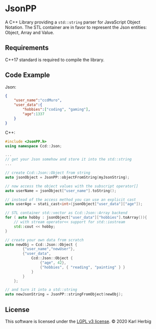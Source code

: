 JsonPP
======


A C++ Library providing a `std::string` parser for JavaScript Object Notation. The STL container are in favor to represent the Json entities: Object, Array and Value.

Requirements
------------
C++17 standard is required to compile the library.

Code Example
------------

Json:
```json
{
	"user_name":"ccdMuro",
	"user_data":{
		"hobbies":["coding", "gaming"],
		"age":1337
	}
}
```

C++:
```cpp
#include <JsonPP.h>
using namespace Ccd::Json;

...
// get your Json somehow and store it into the std::string
...

// create Ccd::Json::Object from string
auto jsonObject = JsonPP::objectFromString(myJsonString);

// now access the object values with the subscript operator[]
auto userName = jsonObject["user_name"].toString();

// instead of the access method you can use an explicit cast
auto userAge = stati_cast<int>(jsonObject["user_data"]["age"]);

// STL container std::vector as Ccd::Json::Array backend 
for ( auto hobby : jsonObject["user_data"]["hobbies"].toArray()){
	// with stream operator<< support for std::iostream
	std::cout << hobby;
}

// create your own data from scratch
auto newObj = Ccd::Json::Object {
		{"user_name","newUser"},
		{"user_data", 
			Ccd::Json::Object {
				{"age", 42},
				{"hobbies", { "reading", "painting" } }
			}
		}
	};

// and turn it into a std::string
auto newJsonString = JsonPP::stringFromObject(newObj);

```

License
-------

This software is licensed under the [LGPL v3 license][lgpl].
© 2020 Karl Herbig

[lgpl]: https://www.gnu.org/licenses/lgpl-3.0.en.html

